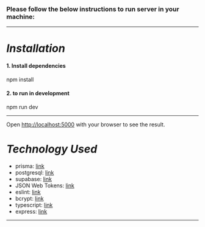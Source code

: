 ### Please follow the below instructions to run server in your machine:

---

# _Installation_

#### 1. Install dependencies

npm install

#### 2. to run in development

npm run dev

---

Open [http://localhost:5000](http://localhost:5000) with your browser to see the result.

# _Technology Used_

- prisma: [link](https://www.prisma.io/docs)
- postgresql: [link](https://www.postgresql.org/)
- supabase: [link](https://supabase.com/)
- JSON Web Tokens: [link](https://jwt.io/introduction)
- eslint: [link](https://eslint.org/)
- bcrypt: [link](https://www.npmjs.com/package/bcrypt)
- typescript: [link](https://www.typescriptlang.org/)
- express: [link](https://expressjs.com/)

---
